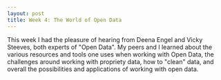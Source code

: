 ```yaml
---
layout: post
title: Week 4: The World of Open Data 
---
```



This week I had the pleasure of hearing from Deena Engel and Vicky Steeves, both experts of "Open Data". My peers and I learned about the various resources and tools one uses when working with Open Data, the challenges around working with propriety data, how to "clean" data, and overall the possibilities and applications of working with open data. 

